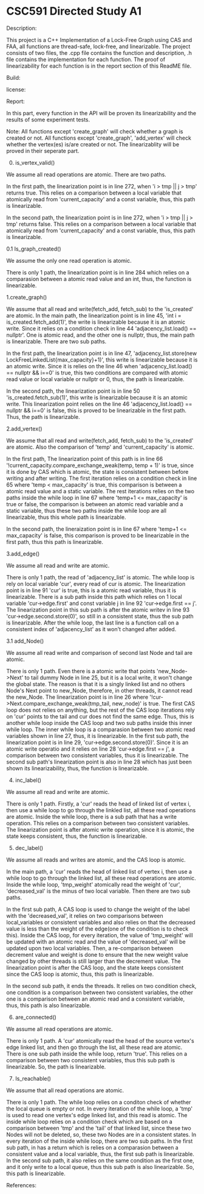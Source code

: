 # CSC591 Directed Study A1

Description:

This project is a C++ Implementation of a Lock-Free Graph using CAS and FAA, all functions are thread-safe, lock-free, and linearizable. The project consists of two files, the .cpp file contains the function and description, .h file contains the implementation for each function. The proof of linearizability for each function is in the report section of this ReadME file.


Build:


license:


Report:

In this part, every function in the API will be proven its linearizability and the results of some experiment tests.

Note: All functions except 'create_graph' will check whether a graph is created or not. All functions except 'create_graph', 'add_vertex' will check whether the vertex(es) is/are created or not. The linearizablity will be proved in their seperate part. 

0. is_vertex_valid()

We assume all read operations are atomic. There are two paths.

In the first path, the linearization point is in line 272, when 'i > tmp || j > tmp' returns true. This relies on a comparison between a local variable that atomically read from 'current_capacity' and a const variable, thus, this path is linearizable. 

In the second path, the linearization point is in line 272, when 'i > tmp || j > tmp' returns false. This relies on a comparison between a local variable that atomically read from 'current_capacity' and a const variable, thus, this path is linearizable. 


0.1 Is_graph_created()

We assume the only one read operation is atomic.

There is only 1 path, the linearization point is in line 284 which relies on a comparasion between a atomic read value and an int, thus, the function is linearizable. 


1.create_graph()

We assume that all read and write(fetch_add, fetch_sub) to the 'is_created' are atomic. In the main path, the linearization point is in line 45, 'int i = is_created.fetch_add(1)', the write is linearizable because it is an atomic write. Since it relies on a condition check in line 44 'adjacency_list.load() == nullptr'. One is atomic read, and the other one is nullptr, thus, the main path is linearizable. There are two sub paths.

In the first path, the linearization point is in line 47, 'adjacency_list.store(new LockFreeLinkedList{max_capacity}+1)', this write is linearizable because it is an atomic write. Since it is relies on the line 46 when 'adjacency_list.load() == nullptr && i==0' is true, this two conditions are compared with atomic read value or local variable or nullptr or 0, thus, the path is linearizable. 

In the second path, the linearization point is in line 50 'is_created.fetch_sub(1)', this write is linearizable because it is an atomic write. This linearization point relies on the line 46 'adjacency_list.load() == nullptr && i==0' is false, this is proved to be linearizable in the first path. Thus, the path is linearizable.


2.add_vertex()

We assume that all read and write(fetch_add, fetch_sub) to the 'is_created' are atomic. Also the comparison of 'temp' and 'current_capacity' is atomic. 

In the first path, The linearization point of this path is in line 66 '!current_capacity.compare_exchange_weak(temp, temp + 1)' is true, since it is done by CAS which is atomic, the state is consistent between before writing and after writing. The first iteration relies on a condition check in line 65 where 'temp < max_capacity' is true, this comparison is between a atomic read value and a static variable. The rest iterations relies on the two paths inside the while loop in line 67 where 'temp+1 <= max_capacity' is true or false, the comparison is between an atomic read variable and a static variable, thus these two paths inside the while loop are all linearizable, thus this whole path is linearizable.

In the second path, the lineraization point is in line 67 where 'temp+1 <= max_capacity' is false, this comparison is proved to be linearizable in the first path, thus this path is linearizable. 


3.add_edge()

We assume all read and write are atomic. 

There is only 1 path, the read of 'adjacency_list' is atomic. The while loop is rely on local variable 'cur', every read of cur is atomic. The linearization point is in line 91 'cur' is true, this is a atomic read variable, thus it is linearizable. There is a sub path inside this path which relies on 1 local variable 'cur->edge.first' and const variable j in line 92 'cur->edge.first == j'. The linearization point in this sub path is after the atomic writev in line 93 'cur->edge.second.store(0)', so still in a consistent state, thus the sub path is linearizable. After the while loop, the last line is a function call on a consistent index of 'adjacency_list' as it won't changed after added.


3.1 add_Node()

We assume all read write and comparison of second last Node and tail are atomic.

There is only 1 path. Even there is a atomic write that points 'new_Node->Next' to tail dummy Node in line 25, but it is a local write, it won't change the global state. The reason is that it is a singly linked list and no others Node's Next point to new_Node, therefore, in other threads, it cannot read the new_Node. The linearization point is in line 26 where '!cur->Next.compare_exchange_weak(tmp_tail, new_node)' is true. The first CAS loop does not relies on anything, but the rest of the CAS loop iterations rely on 'cur' points to the tail and cur does not find the same edge. Thus, this is another while loop inside the CAS loop and two sub paths inside this inner while loop. The inner while loop is a comparasion between two atomic read variables shown in line 27, thus, it is linearizable. In the first sub path, the linearization point is in line 29, 'cur->edge.second.store(0)'. Since it is an atomic write operatio and it relies on line 28 'cur->edge.first == j', a comparison between two consistent variables, thus it is linearizable. The second sub path's linearization point is also in line 28 which has just been shown its linearizability, thus, the function is linearizable. 


4. inc_label()

We assume all read and write are atomic. 

There is only 1 path. Firstly, a 'cur' reads the head of linked list of vertex i, then use a while loop to go through the linkled list, all these read operations are atomic. Inside the while loop, there is a sub path that has a write operation. This relies on a comparison between two consistent variables. The linearization point is after atomic write operation, since it is atomic, the state keeps consistent, thus, the function is linearizable. 


5. dec_label()

We assume all reads and writes are atomic, and the CAS loop is atomic.

In the main path, a 'cur' reads the head of linked list of vertex i, then use a while loop to go through the linked list, all these read operations are atomic. Inside the while loop, 'tmp_weight' atomically read the weight of 'cur', 'decreased_val' is the minus of two local variable. Then there are two sub paths.

In the first sub path, A CAS loop is used to change the weight of the label with the 'decreased_val', it relies on two comparisons between local_variables or consistent variables and also relies on that the decreased value is less than the weight of the edge(one of the condition is to check this). Inside the CAS loop, for every iteration, the value of 'tmp_weight' will be updated with an atomic read and the value of 'decreased_val' will be updated upon two local variables. Then, a re-comparison between decrement value and weight is done to ensure that the new weight value changed by other threads is still larger than the decrement value. The linearization point is after the CAS loop, and the state keeps consistent since the CAS loop is atomic, thus, this path is linearizable. 

In the second sub path, it ends the threads. It relies on two condition check, one condition is a comparison between two consistent variables, the other one is a comparison between an atomic read and a consistent variable, thus, this path is also linearizable. 


6. are_connected()

We assume all read operations are atomic.

There is only 1 path. A 'cur' atomically read the head of the source vertex's edge linked list, and then go through the list, all these read are atomic. There is one sub path inside the while loop, return 'true'. This relies on a comparison between two consistent variables, thus this sub path is linearizable. So, the path is linearizable. 


7. Is_reachable()

We assume that all read operations are atomic.

There is only 1 path. The while loop relies on a conditon check of whether the local queue is empty or not. In every iteration of the while loop, a 'tmp' is used to read one vertex's edge linked list, and this read is atomic. The inside while loop relies on a condition check which are based on a comparison between 'tmp' and the 'tail' of that linked list, since these two Nodes will not be deleted, so, these two Nodes are in a consistent states. In every iteration of the inside while loop, there are two sub paths. In the first sub path, in has a return which is relies on a comparasion between a consistent value and a local variable, thus, the first sub path is linearizable. In the second sub path, it also relies on the same condition as the first one, and it only write to a local queue, thus this sub path is also linearizable. So, this path is linearizable. 




References:
